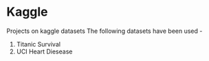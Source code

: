# Kaggle
Projects on kaggle datasets
The following datasets have been used -
1. Titanic Survival
2. UCI Heart Diesease
